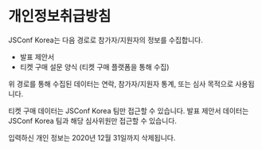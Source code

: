 # 개인정보취급방침

JSConf Korea는 다음 경로로 참가자/지원자의 정보를 수집합니다.

- 발표 제안서
- 티켓 구매 설문 양식 (티켓 구매 플랫폼을 통해 수집)

위 경로를 통해 수집된 데이터는 연락, 참가자/지원자 통계, 또는 심사 목적으로 사용됩니다. 

티켓 구매 데이터는 JSConf Korea 팀만 접근할 수 있습니다. 발표 제안서 데이터는 JSConf Korea 팀과 해당 심사위원만 접근할 수 있습니다.

입력하신 개인 정보는 2020년 12월 31일까지 삭제됩니다.
